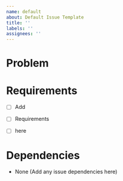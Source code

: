 ```yaml
---
name: default
about: Default Issue Template
title: ''
labels: ''
assignees: ''
---
```


# Problem


# Requirements

- [ ] Add
- [ ] Requirements
- [ ] here


# Dependencies

- None (Add any issue dependencies here)